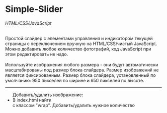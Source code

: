 # Simple-Slider

<h6>HTML/CSS/JavaScript</h6>

Простой слайдер с элементами управления  и индикатором текущей страницы с переключением вручную на HTML/CSS/чистый JavaScript.
Можно добавить любое количество фотографий, код JavaScript при этом редактировать не надо.<br><br>
Используйте изображения любого размера - они будут автоматически масштабированы под размер блока слайдера. Размер изображений не является фиксированным.
Размер блока слайдера, установленный по умолчанию: 950 пикселей по ширине и 650 пикселей по высоте. 
<hr>
<ul>Добавить/удалить изображение:
  <li>В index.html найти <div> с классом "wrap". Добавить/удалить нужное количество <div class="slider-item">


